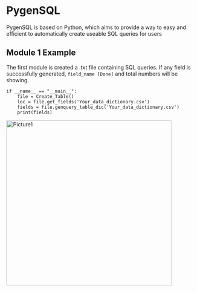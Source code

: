 # PygenSQL
PygenSQL is based on Python, which aims to provide a way to easy and efficient to automatically create useable SQL queries for users

## Module 1 Example

The first module is created a .txt file containing SQL queries. If any field is successfully generated, `field_name [Done]` and total numbers will be showing. 
```
if __name__ == "__main__":
    file = Create_Table()
    loc = file.get_fields('Your_data_dictionary.csv')
    fields = file.genquery_table_dic('Your_data_dictionary.csv')
    print(fields)
```

<img width="437" alt="Picture1" src="https://user-images.githubusercontent.com/131559221/233821141-6f9f8e16-0c57-404e-9036-efb644229c82.png">

